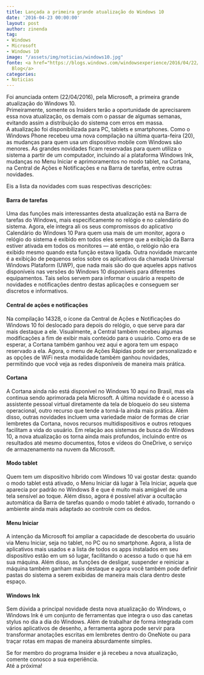 ```yaml
---
title: Lançada a primeira grande atualização do Windows 10
date: '2016-04-23 00:00:00'
layout: post
author: zinenda
tag:
- Windows
- Microsoft
- Windows 10
image: "/assets/img/noticias/windows10.jpg"
fonte: <a href="https://blogs.windows.com/windowsexperience/2016/04/22/announcing-windows-10-insider-preview-build-14328-for-pc-and-mobile/">Windows
  Blog</a>
categories:
- Noticias
---
```


Foi anunciada ontem (22/04/2016), pela Microsoft, a primeira grande atualização do Windows 10.<br>
Primeiramente, somente os Insiders terão a oportunidade de aprecisarem essa nova atualização, os demais com o passar de algumas semanas, evitando assim a distribuição do sistema com erros em massa.<br>
A atualização foi disponibilizada para PC, tablets e smartphones.
Como o Windows Phone recebeu uma nova compilação na última quarta-feira (20), as mudanças para quem usa um dispositivo mobile com Windows são menores. 
As grandes novidades ficam reservadas para quem utiliza o sistema a partir de um computador, incluindo aí a plataforma Windows Ink, mudanças no Menu Iniciar e aprimoramentos no modo tablet, na Cortana, na Central de Ações e Notificações e na Barra de tarefas, entre outras novidades.

Eis a lista da novidades com suas respectivas descrições:

#### Barra de tarefas
Uma das funções mais interessantes desta atualização está na Barra de tarefas do Windows, mais especificamente no relógio e no calendário do sistema. 
Agora, ele integra ali os seus compromissos do aplicativo Calendário do Windows 10 Para quem usa mais de um monitor, agora o relógio do sistema é exibido em todos eles sempre que a exibição da Barra estiver ativada em todos os monitores — até então, o relógio não era exibido mesmo quando esta função estava ligada. 
Outra novidade marcante é a exibição de pequenos selos sobre os aplicativos da chamada Universal Windows Plataform (UWP), que nada mais são do que aqueles apps nativos disponíveis nas versões do Windows 10 disponíveis para diferentes equipamentos. 
Tais selos servem para informar o usuário a respeito de novidades e notificações dentro destas aplicações e conseguem ser discretos e informativos.

#### Central de ações e notificações
Na compilação 14328, o ícone da Central de Ações e Notificações do Windows 10 foi deslocado para depois do relógio, o que serve para dar mais destaque a ele. 
Visualmente, a Central também recebeu algumas modificações a fim de exibir mais conteúdo para o usuário. 
Como era de se esperar, a Cortana também ganhou vez aqui e agora tem um espaço reservado a ela. 
Agora, o menu de Ações Rápidas pode ser personalizado e as opções de WiFi nesta modalidade também ganhou novidades, permitindo que você veja as redes disponíveis de maneira mais prática.

#### Cortana
A Cortana ainda não está disponível no Windows 10 aqui no Brasil, mas ela continua sendo aprimorada pela Microsoft. 
A última novidade é o acesso à assistente pessoal virtual diretamente da tela de bloqueio do seu sistema operacional, outro recurso que tende a torná-la ainda mais prática. 
Além disso, outras novidades incluem uma variedade maior de formas de criar lembretes da Cortana, novos recursos multidispositivos e outros retoques facilitam a vida do usuário. Em relação aos sistemas de busca do Windows 10, a nova atualização os torna ainda mais profundos, incluindo entre os resultados até mesmo documentos, fotos e vídeos do OneDrive, o serviço de armazenamento na nuvem da Microsoft.

#### Modo tablet
Quem tem um dispositivo híbrido com Windows 10 vai gostar desta: quando o modo tablet está ativado, o Menu Iniciar dá lugar à Tela Iniciar, aquela que aparecia por padrão no Windows 8 e que é muito mais amigável de uma tela sensível ao toque. 
Além disso, agora é possível ativar a ocultação automática da Barra de tarefas quando o modo tablet é ativado, tornando o ambiente ainda mais adaptado ao controle com os dedos.

#### Menu Iniciar
A intenção da Microsoft foi ampliar a capacidade de descoberta do usuário via Menu Iniciar, seja no tablet, no PC ou no smartphone. 
Agora, a lista de aplicativos mais usados e a lista de todos os apps instalados em seu dispositivo estão em um só lugar, facilitando o acesso a tudo o que há em sua máquina. 
Além disso, as funções de desligar, suspender e reiniciar a máquina também ganham mais destaque e agora você também pode definir pastas do sistema a serem exibidas de maneira mais clara dentro deste espaço.

#### Windows Ink
Sem dúvida a principal novidade desta nova atualização do Windows, o Windows Ink é um conjunto de ferramentas que integra o uso das canetas stylus no dia a dia do Windows. 
Além de trabalhar de forma integrada com vários aplicativos de desenho, a ferramenta agora pode servir para transformar anotações escritas em lembretes dentro do OneNote ou para traçar rotas em mapas de maneira absurdamente simples.

Se for membro do programa Insider e já recebeu a nova atualização, comente conosco a sua experiência.<br>
Até a próxima!